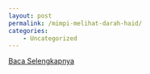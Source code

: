 ```yaml
---
layout: post
permalink: /mimpi-melihat-darah-haid/
categories:
    - Uncategorized
---
```


[Baca Selengkapnya](/08)